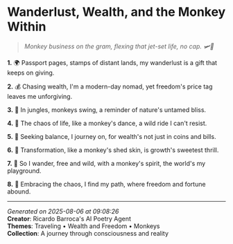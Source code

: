 # Wanderlust, Wealth, and the Monkey Within

> *Monkey business on the gram, flexing that jet-set life, no cap. 🛩️🐒*

**1.** 🌍  Passport pages, stamps of distant lands, my wanderlust is a gift that keeps on giving.


**2.** 💰  Chasing wealth, I'm a modern-day nomad, yet freedom's price tag leaves me unforgiving.


**3.** 🌴  In jungles, monkeys swing, a reminder of nature's untamed bliss.


**4.** 🤯  The chaos of life, like a monkey's dance, a wild ride I can't resist.


**5.** 🔐  Seeking balance, I journey on, for wealth's not just in coins and bills.


**6.** 🦋  Transformation, like a monkey's shed skin, is growth's sweetest thrill.


**7.** 🚀  So I wander, free and wild, with a monkey's spirit, the world's my playground.


**8.** 🌟  Embracing the chaos, I find my path, where freedom and fortune abound.



---

*Generated on 2025-08-06 at 09:08:26*  
**Creator**: Ricardo Barroca's AI Poetry Agent  
**Themes**: Traveling • Wealth and Freedom • Monkeys  
**Collection**: A journey through consciousness and reality